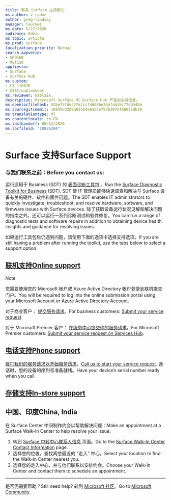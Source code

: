 ```yaml
---
title: 联系 Surface 支持部门
ms.author: v-todmc
author: greg-lindsay
manager: laurawi
ms.date: 5/27/2020
audience: Admin
ms.topic: article
ms.prod: surface
localization_priority: Normal
search.appverid:
- SPO160
- MET150
appliesto:
- Surface
- Surface Hub
ms.custom:
- CI 118876
- CSSTroubleshoot
ms.reviewer: mablaik
description: Microsoft Surface 和 Surface Hub 产品的支持信息。
ms.openlocfilehash: 52be75fdec27e1ccf4d68be36afab19c77db540a
ms.sourcegitcommit: 16845b3289a035b4e6ab5e7536307ef66651db28
ms.translationtype: MT
ms.contentlocale: zh-CN
ms.lasthandoff: 08/12/2020
ms.locfileid: "10926294"
---
```

# <span data-ttu-id="c0a3b-103">Surface 支持</span><span class="sxs-lookup"><span data-stu-id="c0a3b-103">Surface Support</span></span>

### <span data-ttu-id="c0a3b-104">与我们联系之前：</span><span class="sxs-lookup"><span data-stu-id="c0a3b-104">Before you contact us:</span></span>  

<span data-ttu-id="c0a3b-105">运行适用于 Business (SDT) 的 [表面诊断工具包](https://docs.microsoft.com/surface/surface-diagnostic-toolkit-business) 。</span><span class="sxs-lookup"><span data-stu-id="c0a3b-105">Run the [Surface Diagnostic Toolkit for Business](https://docs.microsoft.com/surface/surface-diagnostic-toolkit-business) (SDT).</span></span> <span data-ttu-id="c0a3b-106">SDT 使 IT 管理员能够快速调查和解决与 Surface 设备有关的硬件、软件和固件问题。</span><span class="sxs-lookup"><span data-stu-id="c0a3b-106">The SDT enables IT administrators to quickly investigate, troubleshoot, and resolve hardware, software, and firmware issues with Surface devices.</span></span> <span data-ttu-id="c0a3b-107">除了获取设备运行状况见解和解决问题的指南之外，还可以运行一系列诊断测试和软件修复。</span><span class="sxs-lookup"><span data-stu-id="c0a3b-107">You can run a range of diagnostic tests and software repairs in addition to obtaining device health insights and guidance for resolving issues.</span></span> 

<span data-ttu-id="c0a3b-108">如果运行工具包后仍遇到问题，请使用下面的选项卡选择支持选项。</span><span class="sxs-lookup"><span data-stu-id="c0a3b-108">If you are still having a problem after running the toolkit, use the tabs below to select a support option.</span></span>

## [<span data-ttu-id="c0a3b-109">联机支持</span><span class="sxs-lookup"><span data-stu-id="c0a3b-109">Online support</span></span>](#tab/online)

> [!NOTE]
> <span data-ttu-id="c0a3b-110">您需要使用您的 Microsoft 帐户或 Azure Active Directory 帐户登录到联机提交门户。</span><span class="sxs-lookup"><span data-stu-id="c0a3b-110">You will be required to log into the online submission portal using your Microsoft Account or Azure Active Directory Account.</span></span>  

<span data-ttu-id="c0a3b-111">对于商业客户： [提交服务请求](https://support.microsoft.com/supportforbusiness/productselection?sapid=d383b26c-f150-6220-8f1b-e8aa325d9727)。</span><span class="sxs-lookup"><span data-stu-id="c0a3b-111">For business customers: [Submit your service request](https://support.microsoft.com/supportforbusiness/productselection?sapid=d383b26c-f150-6220-8f1b-e8aa325d9727).</span></span> 

<span data-ttu-id="c0a3b-112">对于 Microsoft Premier 客户： [在服务中心提交你的服务请求](https://serviceshub.microsoft.com/support/contactsupport)。</span><span class="sxs-lookup"><span data-stu-id="c0a3b-112">For Microsoft Premier customers: [Submit your service request on Services Hub](https://serviceshub.microsoft.com/support/contactsupport).</span></span> 

 
## [<span data-ttu-id="c0a3b-113">电话支持</span><span class="sxs-lookup"><span data-stu-id="c0a3b-113">Phone support</span></span>](#tab/phone)

<span data-ttu-id="c0a3b-114">[拨打我们的服务请求以开始服务请求](https://support.microsoft.com/help/4051701/global-customer-service-phone-numbers)。</span><span class="sxs-lookup"><span data-stu-id="c0a3b-114">[Call us to start your service request](https://support.microsoft.com/help/4051701/global-customer-service-phone-numbers).</span></span> <span data-ttu-id="c0a3b-115">通话时，您的设备的序列号准备就绪。</span><span class="sxs-lookup"><span data-stu-id="c0a3b-115">Have your device’s serial number ready when you call.</span></span> 

## [<span data-ttu-id="c0a3b-116">存储支持</span><span class="sxs-lookup"><span data-stu-id="c0a3b-116">In-store support</span></span>](#tab/instore)

## <span data-ttu-id="c0a3b-117">中国、印度</span><span class="sxs-lookup"><span data-stu-id="c0a3b-117">China, India</span></span>

<span data-ttu-id="c0a3b-118">在 Surface Center 中间制作约会以帮助解决问题：</span><span class="sxs-lookup"><span data-stu-id="c0a3b-118">Make an appointment at a Surface Walk-In Center to help resolve your issue:</span></span>

1. <span data-ttu-id="c0a3b-119">转到 [Surface 中转中心联系人信息](https://support.microsoft.com/help/4498593/find-surface-walk-in-center-contact-information) 页面。</span><span class="sxs-lookup"><span data-stu-id="c0a3b-119">Go to the [Surface Walk-In Center Contact Information](https://support.microsoft.com/help/4498593/find-surface-walk-in-center-contact-information) page.</span></span> 
2. <span data-ttu-id="c0a3b-120">选择您的位置，查找离您最近的 "走入" 中心。</span><span class="sxs-lookup"><span data-stu-id="c0a3b-120">Select your location to find the Walk-In Center nearest you.</span></span>  
3. <span data-ttu-id="c0a3b-121">选择您的走入中心，并与他们联系以安排约会。</span><span class="sxs-lookup"><span data-stu-id="c0a3b-121">Choose your Walk-In Center and contact them to schedule an appointment.</span></span>


---

<span data-ttu-id="c0a3b-122">是否仍需要帮助？</span><span class="sxs-lookup"><span data-stu-id="c0a3b-122">Still need help?</span></span> <span data-ttu-id="c0a3b-123">转到 [Microsoft 社区](https://answers.microsoft.com/)。</span><span class="sxs-lookup"><span data-stu-id="c0a3b-123">Go to [Microsoft Community](https://answers.microsoft.com/).</span></span>

